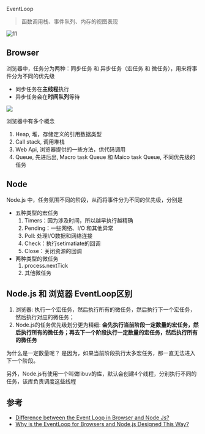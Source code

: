 EventLoop



>函数调用栈、事件队列、内存的视图表现

<img src="https://developer.mozilla.org/en-US/docs/Web/JavaScript/EventLoop/the_javascript_runtime_environment_example.svg" alt="11">


## Browser

浏览器中，任务分为两种：同步任务 和 异步任务（宏任务 和 微任务），用来将事件分为不同的优先级
- 同步任务在**主线程**执行
- 异步任务会在**时间队列**等待


<img src="https://res.cloudinary.com/practicaldev/image/fetch/s--I8K4E512--/c_limit,f_auto,fl_progressive,q_auto,w_880/https://dev-to-uploads.s3.amazonaws.com/uploads/articles/tg7893fgvd0q8im1fy3s.png">


浏览器中有多个概念

1. Heap, 堆，存储定义的引用数据类型
2. Call stack, 调用堆栈
3. Web Api, 浏览器提供的一些方法，供代码调用
4. Queue, 先进后出, Macro task Queue 和 Maico task Queue, 不同优先级的任务




## Node

Node.js 中，任务氛围不同的阶段，从而将事件分为不同的优先级，分别是

- 五种类型的宏任务
  1. Timers：因为涉及时间，所以越早执行越精确
  2. Pending：一些网络、I/O 和其他异常
  3. Poll: 处理I/O数据和网络连接
  4. Check：执行setimatiate的回调
  5. Close：关闭资源的回调
- 两种类型的微任务
  1. process.nextTick
  2. 其他微任务


## Node.js 和 浏览器 EventLoop区别

1. 浏览器: 执行一个宏任务，然后执行所有的微任务，然后执行下一个宏任务，然后执行对应的微任务；
2. Node.js的任务优先级划分更为精细: **会先执行当前阶段一定数量的宏任务，然后执行所有的微任务；再去下一个阶段执行一定数量的宏任务，然后执行所有的微任务**


为什么是一定数量呢？
是因为，如果当前阶段执行太多宏任务，那一直无法进入下一个阶段。


另外，Node.js有使用一个叫做libuv的库，默认会创建4个线程，分别执行不同的任务，该库负责调度这些线程







## 参考

- [Difference between the Event Loop in Browser and Node Js?](https://dev.to/jasmin/difference-between-the-event-loop-in-browser-and-node-js-1113)
- [Why is the EventLoop for Browsers and Node.js Designed This Way?](https://blog.bitsrc.io/why-is-the-eventloop-for-browsers-and-node-js-designed-this-way-f7f794696c)


































